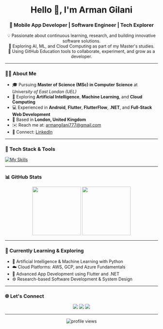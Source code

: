 <!--<h1 align="center">Hello 👋, I'm Arman Gilani</h1>
<h3 align="center">🎓 MSc Computer Science Student @ University of East London (UEL) | AI & Cloud Enthusiast</h3>

<p align="center">
  🚀 Passionate about continuous learning, research, and building innovative software solutions.<br/>
  🌱 Exploring **Artificial Intelligence**, **Machine Learning**, and **Cloud Computing** as part of my Master's studies.<br/>
  💡 Using GitHub Education tools to collaborate, experiment, and grow as a developer.
</p>

---

### 🧑‍🎓 About Me

- 🎓 Postgraduate Student at **University of East London (UEL), United Kingdom**  
  *(Master of Science in Computer Science)*
- 💻 Interests: **AI**, **ML**, **Cloud Systems**, and **Full Stack Development**
- 🧠 Exploring advanced computing concepts, data-driven intelligence, and scalable architectures
- 🌍 Based in **London, UK**
- 📫 Reach me at: [armangilani777@gmail.com](mailto:armangilani777@gmail.com)

---

### 🧰 Tech Stack & Tools

[![My Skills](https://skillicons.dev/icons?i=python,java,html,css,javascript,flutter,dart,net,mysql,firebase,git,github,vscode,linux,aws,gcp)](https://skillicons.dev)

---

### 📊 GitHub Stats

<p align="center">
  <img src="https://github-readme-stats.vercel.app/api?username=ArmanGilani1201&theme=radical&show_icons=true" height="160"/>
  <img src="https://streak-stats.demolab.com?user=ArmanGilani1201&theme=radical" height="160"/>
</p>

---

### 🎓 Education

- **Master of Science (MSc) in Computer Science**, University of East London *(Ongoing)*  
- **Bachelor of Technology (B.Tech) in Computer Science and Engineering**, India *(Completed)*

---

### 🌐 Connect with Me

<p align="center">
  <a href="mailto:armangilani777@gmail.com"><img src="https://img.shields.io/badge/Gmail-D14836?style=for-the-badge&logo=gmail&logoColor=white"></a>
  <a href="https://linkedin.com/in/arman-gilani"><img src="https://img.shields.io/badge/LinkedIn-0077B5?style=for-the-badge&logo=linkedin&logoColor=white"></a>
</p>

---

<p align="center">
  <img src="https://komarev.com/ghpvc/?username=ArmanGilani1201&label=Profile%20views&color=blueviolet&style=flat" alt="visitor badge" />
</p>-->

<h1 align="center">Hello 👋, I'm Arman Gilani</h1>
<h3 align="center">🚀 Mobile App Developer | Software Engineer | Tech Explorer</h3>
<p align="center">
  💡 Passionate about continuous learning, research, and building innovative software solutions.<br/>
  🌱 Exploring AI, ML, and Cloud Computing as part of my Master's studies.<br/>
  🚀 Using GitHub Education tools to collaborate, experiment, and grow as a developer.
</p>

---

### 🧑‍💻 About Me

- 🎓 Pursuing **Master of Science (MSc) in Computer Science** at *University of East London (UEL)*  
- 🧠 Exploring **Artificial Intelligence**, **Machine Learning**, and **Cloud Computing**
- 💻 Experienced in **Android**, **Flutter**, **FlutterFlow**, **.NET**, and **Full-Stack Web Development**
- 📍 Based in **London, United Kingdom**
- ✉️ Reach me at: [armangilani777@gmail.com](mailto:armangilani777@gmail.com)
- 🔗 Connect: [LinkedIn](https://linkedin.com/in/arman-gilani)

---

### 🔧 Tech Stack & Tools

[![My Skills](https://skillicons.dev/icons?i=c,cpp,java,python,html,css,javascript,dotnet,dart,flutter,mysql,mongodb,firebase,androidstudio,visualstudio,vscode,linux,git,github)](https://skillicons.dev)

<!-----

### 📊 GitHub Stats & Activity

<p align="center">
  <img src="https://github-readme-stats.vercel.app/api?username=ArmanGilani1201&theme=tokyonight&show_icons=true&count_private=true" height="160" alt="GitHub Stats"/>
  <img src="https://streak-stats.demolab.com?user=ArmanGilani1201&theme=tokyonight" height="160" alt="GitHub Streak"/>
  <img src="https://github-readme-stats.vercel.app/api/top-langs/?username=ArmanGilani1201&layout=compact&theme=tokyonight" height="160" alt="Top Languages"/>
</p>

---
-->

---

### 📊 GitHub Stats

<p align="center">
  <img src="https://github-readme-stats.vercel.app/api?username=ArmanGilani1201&theme=radical&show_icons=true" height="160"/>
  <img src="https://streak-stats.demolab.com?user=ArmanGilani1201&theme=radical" height="160"/>
</p>

---

### 🧠 Currently Learning & Exploring

- 🤖 Artificial Intelligence & Machine Learning with Python  
- ☁️ Cloud Platforms: AWS, GCP, and Azure Fundamentals  
- 🧩 Advanced App Development using Flutter and .NET  
- ⚙️ Research-based Software Development & System Design

---

### 🌐 Let's Connect

<p align="center">
  <a href="mailto:armangilani777@gmail.com"><img src="https://img.shields.io/badge/Email-D14836?style=for-the-badge&logo=gmail&logoColor=white"></a>
  <a href="https://linkedin.com/in/arman-gilani"><img src="https://img.shields.io/badge/LinkedIn-0077B5?style=for-the-badge&logo=linkedin&logoColor=white"></a>
  <a href="https://github.com/ArmanGilani1201"><img src="https://img.shields.io/badge/GitHub-181717?style=for-the-badge&logo=github&logoColor=white"></a>
</p>

---

<p align="center">
  <img src="https://komarev.com/ghpvc/?username=ArmanGilani1201&label=Profile%20views&color=blueviolet&style=flat" alt="profile views" />
</p>

